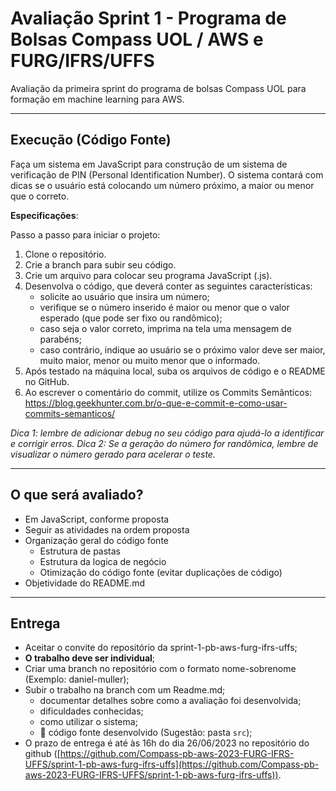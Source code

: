 # Avaliação Sprint 1 - Programa de Bolsas Compass UOL / AWS e FURG/IFRS/UFFS

Avaliação da primeira sprint do programa de bolsas Compass UOL para formação em machine learning para AWS.

***

## Execução (Código Fonte)

Faça um sistema em JavaScript para construção de um sistema de verificação de PIN (Personal Identification Number). O sistema contará com dicas se o usuário está colocando um número próximo, a maior ou menor que o correto.

**Especificações**:

Passo a passo para iniciar o projeto:

1. Clone o repositório.
2. Crie a branch para subir seu código.
2. Crie um arquivo para colocar seu programa JavaScript (.js).
3. Desenvolva o código, que deverá conter as seguintes características:
    - solicite ao usuário que insira um número;
    - verifique se o número inserido é maior ou menor que o valor esperado (que pode ser fixo ou randômico);
    - caso seja o valor correto, imprima na tela uma mensagem de parabéns;
    - caso contrário, indique ao usuário se o próximo valor deve ser maior, muito maior, menor ou muito menor que o informado.
4. Após testado na máquina local, suba os arquivos de código e o README no GitHub.
5. Ao escrever o comentário do commit, utilize os Commits Semânticos: https://blog.geekhunter.com.br/o-que-e-commit-e-como-usar-commits-semanticos/ 

*Dica 1: lembre de adicionar debug no seu código para ajudá-lo a identificar e corrigir erros.*
*Dica 2: Se a geração do número for randômica, lembre de visualizar o número gerado para acelerar o teste.*

***

## O que será avaliado?

- Em JavaScript, conforme proposta
- Seguir as atividades na ordem proposta
- Organização geral do código fonte
  - Estrutura de pastas
  - Estrutura da logica de negócio
  - Otimização do código fonte (evitar duplicações de código)
- Objetividade do README.md

***

## Entrega

- Aceitar o convite do repositório da sprint-1-pb-aws-furg-ifrs-uffs;
- **O trabalho deve ser individual**;
- Criar uma branch no repositório com o formato nome-sobrenome (Exemplo: daniel-muller);
- Subir o trabalho na branch com um Readme.md;
  - documentar detalhes sobre como a avaliação foi desenvolvida;
  - dificuldades conhecidas;
  - como utilizar o sistema;
  - 🔨 código fonte desenvolvido (Sugestão: pasta `src`);
- O prazo de entrega é até às 16h do dia 26/06/2023 no repositório do github ([https://github.com/Compass-pb-aws-2023-FURG-IFRS-UFFS/sprint-1-pb-aws-furg-ifrs-uffs](https://github.com/Compass-pb-aws-2023-FURG-IFRS-UFFS/sprint-1-pb-aws-furg-ifrs-uffs)).
